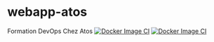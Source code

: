 # webapp-atos
Formation DevOps Chez Atos 
[![Docker Image CI](https://github.com/ulrich-sun/webapp-atos/actions/workflows/build-atos.yml/badge.svg?branch=main)](https://github.com/ulrich-sun/webapp-atos/actions/workflows/build-atos.yml)
[![Docker Image CI](https://github.com/ulrich-sun/webapp-atos/actions/workflows/build-atos.yml/badge.svg?branch=main)](https://github.com/ulrich-sun/webapp-atos/actions/workflows/build-atos.yml)
